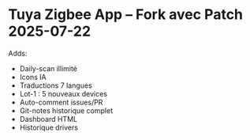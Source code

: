 # Tuya Zigbee App – Fork avec Patch 2025-07-22
Adds:
- Daily-scan illimité  
- Icons IA  
- Traductions 7 langues  
- Lot-1 : 5 nouveaux devices  
- Auto-comment issues/PR  
- Git-notes historique complet  
- Dashboard HTML  
- Historique drivers